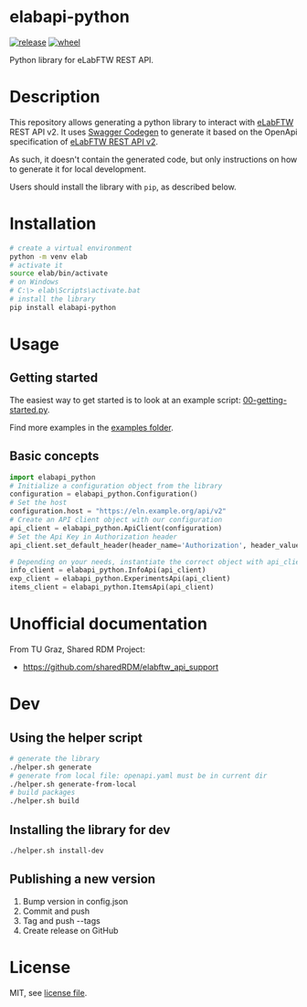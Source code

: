 # elabapi-python

[![release](https://img.shields.io/pypi/v/elabapi-python.svg)](https://pypi.org/project/elabapi-python/)
[![wheel](https://img.shields.io/pypi/wheel/elabapi-python.svg)](https://pypi.org/project/elabapi-python/)

Python library for eLabFTW REST API.

# Description

This repository allows generating a python library to interact with [eLabFTW](https://github.com/elabftw/elabftw) REST API v2. It uses [Swagger Codegen](https://github.com/swagger-api/swagger-codegen/tree/3.0.0) to generate it based on the OpenApi specification of [eLabFTW REST API v2](https://doc.elabftw.net/api/v2/).

As such, it doesn't contain the generated code, but only instructions on how to generate it for local development.

Users should install the library with `pip`, as described below.

# Installation

~~~bash
# create a virtual environment
python -m venv elab
# activate it
source elab/bin/activate
# on Windows
# C:\> elab\Scripts\activate.bat
# install the library
pip install elabapi-python
~~~

# Usage

## Getting started
The easiest way to get started is to look at an example script: [00-getting-started.py](./examples/00-getting-started.py).

Find more examples in the [examples folder](./examples).

## Basic concepts

~~~python
import elabapi_python
# Initialize a configuration object from the library
configuration = elabapi_python.Configuration()
# Set the host
configuration.host = "https://eln.example.org/api/v2"
# Create an API client object with our configuration
api_client = elabapi_python.ApiClient(configuration)
# Set the Api Key in Authorization header
api_client.set_default_header(header_name='Authorization', header_value=5-abc123...)

# Depending on your needs, instantiate the correct object with api_client as argument
info_client = elabapi_python.InfoApi(api_client)
exp_client = elabapi_python.ExperimentsApi(api_client)
items_client = elabapi_python.ItemsApi(api_client)
~~~

# Unofficial documentation

From TU Graz, Shared RDM Project:

* https://github.com/sharedRDM/elabftw_api_support

# Dev

## Using the helper script

~~~bash
# generate the library
./helper.sh generate
# generate from local file: openapi.yaml must be in current dir
./helper.sh generate-from-local
# build packages
./helper.sh build
~~~

## Installing the library for dev

~~~bash
./helper.sh install-dev
~~~

## Publishing a new version

1. Bump version in config.json
2. Commit and push
3. Tag and push --tags
4. Create release on GitHub

# License

MIT, see [license file](./LICENSE).
